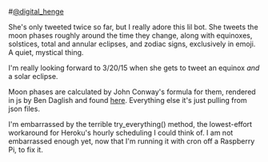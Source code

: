 #[@digital_henge](https://twitter.com/digital_henge)

She's only tweeted twice so far, but I really adore this lil bot. She tweets the moon phases roughly around the time they change, along with equinoxes, solstices, total and annular eclipses, and zodiac signs, exclusively in emoji. A quiet, mystical thing.

I'm really looking forward to 3/20/15 when she gets to tweet an equinox *and* a solar eclipse.

Moon phases are calculated by John Conway's formula for them, rendered in js by Ben Daglish and found [here](http://www.ben-daglish.net/moon.shtml). Everything else it's just pulling from json files.

I'm embarrassed by the terrible try_everything() method, the lowest-effort workaround for Heroku's hourly scheduling I could think of. I am not embarrassed enough yet, now that I'm running it with cron off a Raspberry Pi, to fix it.
